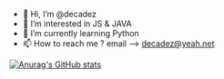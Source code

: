 - 👋 Hi, I’m @decadez
- 👀 I’m interested in JS & JAVA
- 🌱 I’m currently learning Python
- 📫 How to reach me ?   email --> decadez@yeah.net

[![Anurag's GitHub stats](https://github-readme-stats.vercel.app/api?username=decadez&count_private=true&show_icons=true&theme=gruvbox_light)](https://github.com/decadez/github-readme-stats)

<!---
decadez/decadez is a ✨ special ✨ repository because its `README.md` (this file) appears on your GitHub profile.
You can click the Preview link to take a look at your changes.
--->
